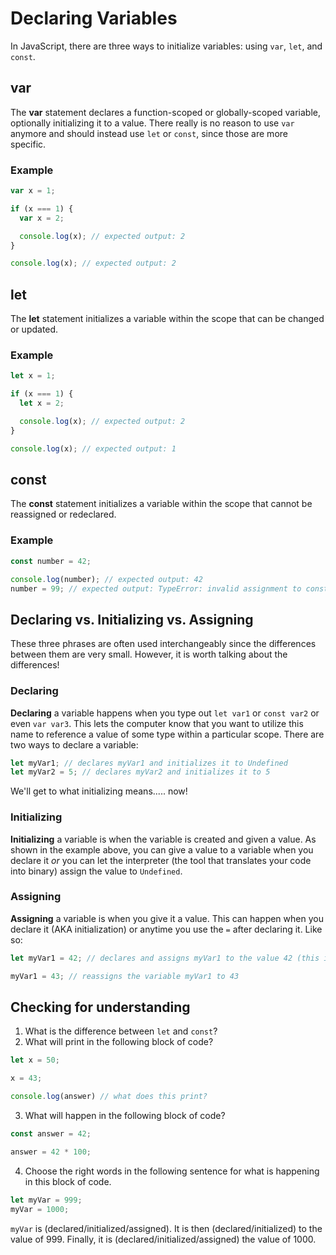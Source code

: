 # Declaring Variables

In JavaScript, there are three ways to initialize variables: using `var`, `let`, and `const`.

## var

The **var** statement declares a function-scoped or globally-scoped variable, optionally initializing it to a value. There really is no reason to use `var` anymore and should instead use `let` or `const`, since those are more specific.

### Example
```js
var x = 1;

if (x === 1) {
  var x = 2;

  console.log(x); // expected output: 2
}

console.log(x); // expected output: 2
```

## let
The **let** statement initializes a variable within the scope that can be changed or updated.

### Example
```js
let x = 1;

if (x === 1) {
  let x = 2;

  console.log(x); // expected output: 2
}

console.log(x); // expected output: 1
```

## const
The **const** statement initializes a variable within the scope that cannot be reassigned or redeclared.

### Example
```js
const number = 42;

console.log(number); // expected output: 42
number = 99; // expected output: TypeError: invalid assignment to const `number'
```

## Declaring vs. Initializing vs. Assigning
These three phrases are often used interchangeably since the differences between them are very small. However, it is worth talking about the differences!

### Declaring
**Declaring** a variable happens when you type out `let var1` or `const var2` or even `var var3`. This lets the computer know that you want to utilize this name to reference a value of some type within a particular scope. There are two ways to declare a variable:

```js
let myVar1; // declares myVar1 and initializes it to Undefined
let myVar2 = 5; // declares myVar2 and initializes it to 5
```

We'll get to what initializing means..... now!

### Initializing
**Initializing** a variable is when the variable is created and given a value. As shown in the example above, you can give a value to a variable when you declare it _or_ you can let the interpreter (the tool that translates your code into binary) assign the value to `Undefined`.

### Assigning
**Assigning** a variable is when you give it a value. This can happen when you declare it (AKA initialization) or anytime you use the `=` after declaring it. Like so:
```js
let myVar1 = 42; // declares and assigns myVar1 to the value 42 (this is the same thing as initializing)

myVar1 = 43; // reassigns the variable myVar1 to 43
```

## Checking for understanding

1. What is the difference between `let` and `const`?
2. What will print in the following block of code?
```js
let x = 50;

x = 43;

console.log(answer) // what does this print?
```
3. What will happen in the following block of code?
```js
const answer = 42;

answer = 42 * 100;
```
4. Choose the right words in the following sentence for what is happening in this block of code.
```js
let myVar = 999;
myVar = 1000;
```
`myVar` is (declared/initialized/assigned). It is then (declared/initialized) to the value of 999. Finally, it is (declared/initialized/assigned) the value of 1000.
